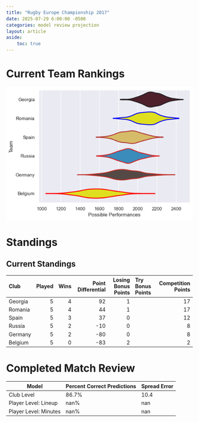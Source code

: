 ```yaml
---  
title: "Rugby Europe Championship 2017"  
date: 2025-07-29 6:00:00 -0500  
categories: model review projection  
layout: article  
aside:  
    toc: true  
---
```

# Current Team Rankings


![Club Rankings](plots/rankings_Rugby_Europe_Championship_2017.png)
# Standings

## Current Standings


| Club    |   Played |   Wins |   Point Differential |   Losing Bonus Points | Try Bonus Points   |   Competition Points |
|:--------|---------:|-------:|---------------------:|----------------------:|:-------------------|---------------------:|
| Georgia |        5 |      4 |                   92 |                     1 |                    |                   17 |
| Romania |        5 |      4 |                   44 |                     1 |                    |                   17 |
| Spain   |        5 |      3 |                   37 |                     0 |                    |                   12 |
| Russia  |        5 |      2 |                  -10 |                     0 |                    |                    8 |
| Germany |        5 |      2 |                  -80 |                     0 |                    |                    8 |
| Belgium |        5 |      0 |                  -83 |                     2 |                    |                    2 |



# Completed Match Review


| Model | Percent Correct Predictions | Spread Error |
| ------ | ------ | ------ |
| Club Level | 86.7% | 10.4 |
| Player Level: Lineup | nan% | nan |
| Player Level: Minutes | nan% | nan |

